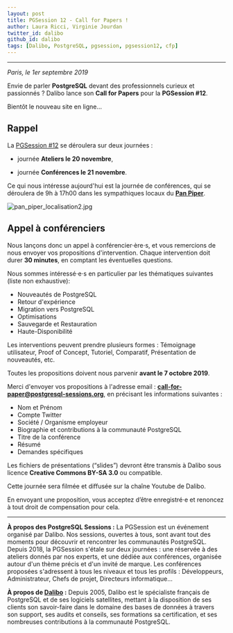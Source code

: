 ```yaml
---
layout: post
title: PGSession 12 - Call for Papers !
author: Laura Ricci, Virginie Jourdan
twitter_id: dalibo
github_id: dalibo
tags: [Dalibo, PostgreSQL, pgsession, pgsession12, cfp]
---
```


---

*Paris, le 1er septembre 2019*

Envie de parler **PostgreSQL** devant des professionnels curieux et passionnés ? Dalibo lance son **Call for Papers** pour la **PGSession #12**.

Bientôt le nouveau site en ligne…

<!--MORE-->

## Rappel

La [PGSession #12](https://dali.bo/pgsession12_savethedate) se déroulera sur deux journées :

  * journée **Ateliers le 20 novembre**,
  
  * journée **Conférences le 21 novembre**.
  
  
Ce qui nous intéresse aujourd'hui est la journée de conférences, qui se déroulera de 9h à 17h00 dans les sympathiques locaux du **[Pan Piper](https://www.pan-piper.com/)**.

![pan_piper_localisation2.jpg](https://raw.githubusercontent.com/dalibo/blog/gh-pages/img/pan_piper_localisation2.jpg)

## Appel à conférenciers

Nous lançons donc un appel à conférencier⋅ère⋅s, et vous remercions de nous envoyer vos propositions d'intervention. 
Chaque intervention doit durer **30 minutes**, en comptant les éventuelles questions. 

Nous sommes intéressé⋅e⋅s en particulier par les thématiques suivantes (liste non exhaustive): 

  * Nouveautés de PostgreSQL
  * Retour d'expérience
  * Migration vers PostgreSQL
  * Optimisations
  * Sauvegarde et Restauration
  * Haute-Disponibilité

Les interventions peuvent prendre plusieurs formes : Témoignage utilisateur, Proof of Concept, Tutoriel, Comparatif,
Présentation de nouveautés, etc. 

Toutes les propositions doivent nous parvenir **avant le 7 octobre 2019**. 


Merci d'envoyer vos propositions à l'adresse email : **call-for-paper@postgresql-sessions.org**, en précisant les informations suivantes :

  * Nom et Prénom
  * Compte Twitter
  * Société / Organisme employeur
  * Biographie et contributions à la communauté PostgreSQL
  * Titre de la conférence
  * Résumé
  * Demandes spécifiques


Les fichiers de présentations (“slides”) devront être transmis à Dalibo sous licence **Creative Commons BY-SA 3.0** 
ou compatible.

Cette journée sera filmée et diffusée sur la chaîne Youtube de Dalibo.

En envoyant une proposition, vous acceptez d’être enregistré⋅e et renoncez à tout droit de compensation pour cela.


-----------------

**À propos des PostgreSQL Sessions :**
La PGSession est un événement organisé par Dalibo. Nos sessions, ouvertes à tous, sont avant tout des moments pour découvrir
et rencontrer les communautés PostgreSQL. Depuis 2018, la PGSession s'étale sur deux journées : une réservée à des ateliers
donnés par nos experts, et une dédiée aux conférences, organisée autour d'un thème précis et d'un invité de marque.
Les conférences proposées s'adressent à tous les niveaux et tous les profils : Développeurs, Administrateur, Chefs de projet,
Directeurs informatique…

**À propos de [Dalibo](https://dalibo.com/) :**
Depuis 2005, Dalibo est le spécialiste français de PostgreSQL et de ses logiciels satellites, mettant à la disposition de
ses clients son savoir-faire dans le domaine des bases de données à travers son support, ses audits et conseils, ses formations
sa certification, et ses nombreuses contributions à la communauté PostgreSQL.
